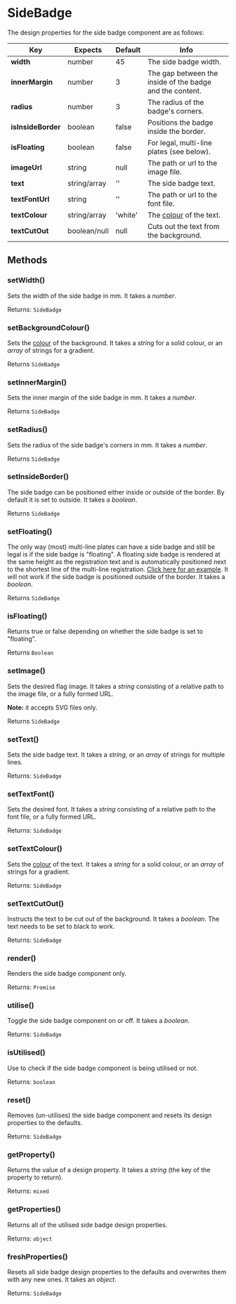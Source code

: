 # SideBadge

The design properties for the side badge component are as follows:

| Key | Expects | Default | Info |
| --- | --- | --- | --- |
| **width** | number | 45 | The side badge width. |
| **innerMargin** | number | 3 | The gap between the inside of the badge and the content. |
| **radius** | number | 3 | The radius of the badge's corners. |
| **isInsideBorder** | boolean | false | Positions the badge inside the border. |
| **isFloating** | boolean | false | For legal, multi-line plates (see below). |
| **imageUrl** | string | null | The path or url to the image file. |
| **text** | string/array | '' | The side badge text. |
| **textFontUrl** | string | '' | The path or url to the font file. |
| **textColour** | string/array | 'white' | The [colour](other/colour.md) of the text. |
| **textCutOut** | boolean/null | null | Cuts out the text from the background.  |

## Methods <!-- {docsify-ignore} -->

### setWidth()

Sets the width of the side badge in mm. It takes a *number*.

Returns: `SideBadge`

### setBackgroundColour()

Sets the [colour](other/colour.md) of the background. It takes a *string* for a solid colour, or an *array* of strings for a gradient.

Returns `SideBadge`

### setInnerMargin()

Sets the inner margin of the side badge in mm. It takes a *number*.

Returns `SideBadge`

### setRadius()

Sets the radius of the side badge's corners in mm. It takes a *number*.

Returns `SideBadge`

### setInsideBorder()

The side badge can be positioned either inside or outside of the border. By default it is set to outside. It takes a *boolean*.

Returns `SideBadge`

### setFloating()

The only way (most) multi-line plates can have a side badge and still be legal is if the side badge is "floating". A floating side badge is rendered at the same height as the registration text and is automatically positioned next to the shortest line of the multi-line registration. [Click here for an example](/examples/squares#standard-car-square-with-border-and-floating-side-badge). It will not work if the side badge is positioned outside of the border. It takes a *boolean*.

Returns `SideBadge`

### isFloating()

Returns true or false depending on whether the side badge is set to "floating".

Returns `Boolean`

### setImage()

Sets the desired flag image. It takes a *string* consisting of a relative path to the image file, or a fully formed URL.

**Note:** it accepts SVG files only.

Returns `SideBadge`

### setText()

Sets the side badge text. It takes a *string*, or an *array* of strings for multiple lines.

Returns: `SideBadge`

### setTextFont()

Sets the desired font. It takes a *string* consisting of a relative path to the font file, or a fully formed URL.

Returns: `SideBadge`

### setTextColour()

Sets the [colour](/other/colour.md) of the text. It takes a *string* for a solid colour, or an *array* of strings for a gradient.

Returns: `SideBadge`

### setTextCutOut()

Instructs the text to be cut out of the background. It takes a *boolean*. The text needs to be set to black to work.

Returns: `SideBadge`

### render()

Renders the side badge component only.

Returns: `Promise`

### utilise()

Toggle the side badge component on or off. It takes a *boolean*.

Returns: `SideBadge`

### isUtilised()

Use to check if the side badge component is being utilised or not.

Returns: `boolean`

### reset()

Removes (un-utilises) the side badge component and resets its design properties to the defaults.

Returns: `SideBadge`

### getProperty()

Returns the value of a design property. It takes a *string* (the key of the property to return).

Returns: `mixed`

### getProperties()

Returns all of the utilised side badge design properties.

Returns: `object`

### freshProperties()

Resets all side badge design properties to the defaults and overwrites them with any new ones. It takes an *object*.

Returns: `SideBadge`